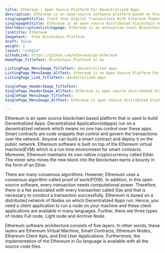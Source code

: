 ```yaml
---
title: Ethereum | Open Source Platform For Decentralized Apps
description: Ethereum is an open-source software platform based on blockchain technology. It provides a complete run time environment to build and deploy Decentralized Apps
singlepageh1title: Track Your Digital Transactions With Ethereum Powered Apps
singlepageh2title: Ethereum is an open source distributed blockchain network. Build and deploy Smart Contracts and Distributed Applications with complete security and availability
Shortdescriptionlistingpage: Ethereum is an enterprise-level Blockchain Based Platform. It provides a complete framework and run time environment to build and deploy decentralized apps.
linktitle: Ethereum
Imagetext:  Free Blockchain Platform
draft: false
weight: 1
layout: "single"
GithubLink: https://github.com/ethereum/go-ethereum
HomePage_TitleText: Blockchain Platform in Go

ListingPage_MenuImage_TitleText: decentralized apps
ListingPage_MenuImage_AltText: Ethereum is an Open Source Platform For Decentralized Apps
ListingPage_Link_TitleText: decentralized apps

SinglePage_HeaderImage_TitleText: 
SinglePage_HeaderImage_AltText: Ethereum is open source distributed blockchain distributed blockchain platform
SinglePage_MenuImage_TitleText: 
SinglePage_MenuImage_AltText: Ethereum is open source distributed blockchain network

---
```


Ethereum is an open source blockchain based platform that is used to build Decentralized Apps. Decentralized Applications(dapps) run on a decentralized network which means no one has control over these apps. Smart contracts are code snippets that control and govern the transactions over the network. Anyone can build a smart contract and deploy it on the public network. Ethereum software is built on top of the Ethereum virtual machine(EVM) which is a run time environment for smart contracts. Moreover, Ethereum maintains its own native cryptocurrency called Ether. The miner who mines the new block into the blockchain earns a bounty in the form of an Ether.

There are many consensus algorithms. However, Ethereum uses a consensus algorithm called proof of work(POW). In addition, in this open source software, every transaction needs computational power. Therefore, there is a fee associated with every transaction called Gas and that is necessary to conduct a transaction successfully. Ethereum is based on a distributed network of Nodes on which Decentralized Apps run. Hence, you need a client application to run a node on your machine and these client applications are available in many languages. Further, there are three types of nodes Full node, Light node and Archive Node.

Ethereum software architecture consists of five layers. In other words, these layers are Ethereum Virtual Machine, Smart Contracts, Ethereum Nodes, Ethereum Client Apis, and End User Applications. Furthermore, the implementation of the Ethereum in Go language is available with all the source code files.

<a class="anchor" id="requirements" name="requirements" style="font-size: 12.16px;"></a>